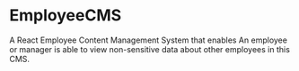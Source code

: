 # EmployeeCMS
A React Employee Content Management System that enables An employee or manager is able to view non-sensitive data about other employees in this CMS.
